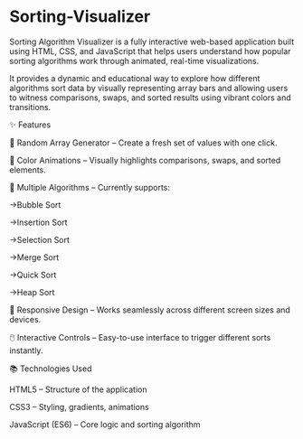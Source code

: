 # Sorting-Visualizer
Sorting Algorithm Visualizer is a fully interactive web-based application built using HTML, CSS, and JavaScript that helps users understand how popular sorting algorithms work through animated, real-time visualizations.

It provides a dynamic and educational way to explore how different algorithms sort data by visually representing array bars and allowing users to witness comparisons, swaps, and sorted results using vibrant colors and transitions.

✨ Features

🎲 Random Array Generator – Create a fresh set of values with one click.

🎨 Color Animations – Visually highlights comparisons, swaps, and sorted elements.

🧠 Multiple Algorithms – Currently supports:

->Bubble Sort

->Insertion Sort

->Selection Sort

->Merge Sort

->Quick Sort

->Heap Sort

📱 Responsive Design – Works seamlessly across different screen sizes and devices.

🖱️ Interactive Controls – Easy-to-use interface to trigger different sorts instantly.

📚 Technologies Used

HTML5 – Structure of the application

CSS3 – Styling, gradients, animations

JavaScript (ES6) – Core logic and sorting algorithm

